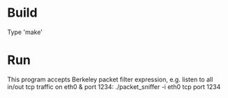 
Build
=====

Type 'make'


Run
===

This program accepts Berkeley packet filter expression,
e.g. listen to all in/out tcp traffic on eth0 & port 1234:
./packet_sniffer -i eth0 tcp port 1234

